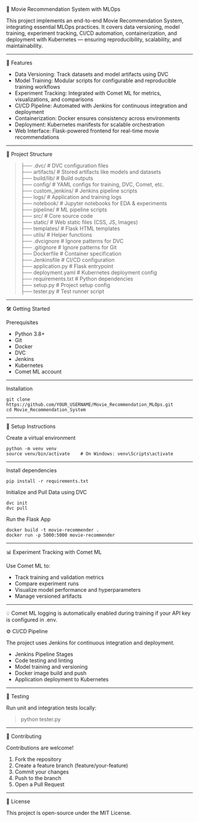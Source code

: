 🎥 Movie Recommendation System with MLOps

This project implements an end-to-end Movie Recommendation System, integrating essential MLOps practices. It covers data versioning, model training, experiment tracking, CI/CD automation, containerization, and deployment with Kubernetes — ensuring reproducibility, scalability, and maintainability.

------------------------------------------------------------------------------------------------------------------------------------------------------------------------------------------------------

🚀 Features

* Data Versioning: Track datasets and model artifacts using DVC
* Model Training: Modular scripts for configurable and reproducible training workflows
* Experiment Tracking: Integrated with Comet ML for metrics, visualizations, and comparisons
* CI/CD Pipeline: Automated with Jenkins for continuous integration and deployment
* Containerization: Docker ensures consistency across environments
* Deployment: Kubernetes manifests for scalable orchestration
* Web Interface: Flask-powered frontend for real-time movie recommendations
------------------------------------------------------------------------------------------------------------------------------------------------------------------------------------------------------

📁 Project Structure

>├── .dvc/                 # DVC configuration files     
>├── artifacts/            # Stored artifacts like models and datasets   
>├── build/lib/            # Build outputs    
>├── config/               # YAML configs for training, DVC, Comet, etc.    
>├── custom_jenkins/       # Jenkins pipeline scripts  
>├── logs/                 # Application and training logs  
>├── notebook/             # Jupyter notebooks for EDA & experiments  
>├── pipeline/             # ML pipeline scripts  
>├── src/                  # Core source code  
>├── static/               # Web static files (CSS, JS, Images)  
>├── templates/            # Flask HTML templates  
>├── utils/                # Helper functions  
>├── .dvcignore            # Ignore patterns for DVC  
>├── .gitignore            # Ignore patterns for Git  
>├── Dockerfile            # Container specification  
>├── Jenkinsfile           # CI/CD configuration  
>├── application.py        # Flask entrypoint  
>├── deployment.yaml       # Kubernetes deployment config  
>├── requirements.txt      # Python dependencies  
>├── setup.py              # Project setup config  
>├── tester.py             # Test runner script  

------------------------------------------------------------------------------------------------------------------------------------------------------------------------------------------------------

🛠️ Getting Started

Prerequisites
* Python 3.8+
* Git
* Docker
* DVC
* Jenkins
* Kubernetes
* Comet ML account

------------------------------------------------------------------------------------------------------------------------------------------------------------------------------------------------------

Installation
``` 
git clone https://github.com/YOUR_USERNAME/Movie_Recommendation_MLOps.git
cd Movie_Recommendation_System
``` 
------------------------------------------------------------------------------------------------------------------------------------------------------------------------------------------------------

🔧 Setup Instructions

Create a virtual environment
``` 
python -m venv venv
source venv/bin/activate    # On Windows: venv\Scripts\activate 
```
------------------------------------------------------------------------------------------------------------------------------------------------------------------------------------------------------

Install dependencies
``` 
pip install -r requirements.txt
``` 

Initialize and Pull Data using DVC
```
dvc init
dvc pull
``` 

Run the Flask App
```
docker build -t movie-recommender .
docker run -p 5000:5000 movie-recommender
``` 
------------------------------------------------------------------------------------------------------------------------------------------------------------------------------------------------------

📊 Experiment Tracking with Comet ML

Use Comet ML to:

* Track training and validation metrics  
* Compare experiment runs  
* Visualize model performance and hyperparameters  
* Manage versioned artifacts  

------------------------------------------------------------------------------------------------------------------------------------------------------------------------------------------------------

💡 Comet ML logging is automatically enabled during training if your API key is configured in .env.

⚙️ CI/CD Pipeline

The project uses Jenkins for continuous integration and deployment.

- Jenkins Pipeline Stages  
- Code testing and linting  
- Model training and versioning  
- Docker image build and push  
- Application deployment to Kubernetes  

------------------------------------------------------------------------------------------------------------------------------------------------------------------------------------------------------
🧪 Testing

Run unit and integration tests locally:

>python tester.py

------------------------------------------------------------------------------------------------------------------------------------------------------------------------------------------------------
🤝 Contributing

Contributions are welcome!

  1. Fork the repository  
  2. Create a feature branch (feature/your-feature)  
  3. Commit your changes  
  4. Push to the branch  
  5. Open a Pull Request  
  
------------------------------------------------------------------------------------------------------------------------------------------------------------------------------------------------------
📜 License

This project is open-source under the MIT License.
